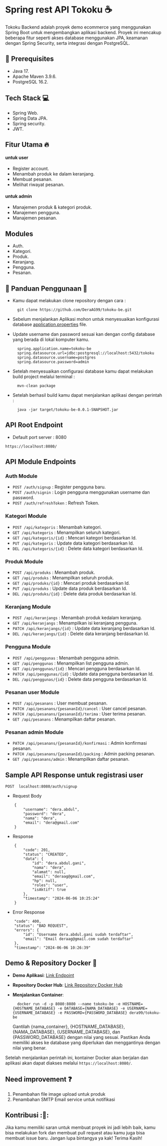 # Spring rest API Tokoku :coffee:

Tokoku Backend adalah proyek demo ecommerce yang menggunakan Spring Boot untuk mengembangkan aplikasi backend. Proyek ini mencakup beberapa fitur seperti akses database menggunakan JPA, keamanan dengan Spring Security, serta integrasi dengan PostgreSQL.

## 📝 Prerequisites

- Java 17.
- Apache Maven 3.9.6.
- PostgreSQL 16.2.

## Tech Stack :computer:

- Spring Web.
- Spring Data JPA.
- Spring security.
- JWT.

## Fitur Utama :fire:

#### untuk user

- Register account.
- Menambah produk ke dalam keranjang.
- Membuat pesanan.
- Melihat riwayat pesanan.

#### untuk admin

- Manajemen produk & kategori produk.
- Manajemen pengguna.
- Manajemen pesanan.

## Modules

- Auth.
- Kategori.
- Produk.
- Keranjang.
- Pengguna.
- Pesanan.

## 📙 Panduan Penggunaan 📙

- Kamu dapat melakukan clone repository dengan cara :
  ```
    git clone https://github.com/DeraAG99/tokoku-be.git
  ```
- Sebelum menjalankan Aplikasi mohon untuk menyesuaikan konfigurasi database [application.properties](Tokoku-be\src\main\resources\application.properties) file.
- Update username dan password sesuai kan dengan config database yang berada di lokal komputer kamu.

  ```
    spring.application.name=tokoku-be
    spring.datasource.url=jdbc:postgresql://localhost:5432/tokoku
    spring.datasource.username=postgres
    spring.datasource.password=admin
  ```

- Setelah menyesuaikan configurasi database kamu dapat melakukan build project melalui terminal :
  ```
    mvn-clean package
  ```
- Setelah berhasil build kamu dapat menjalankan aplikasi dengan perintah :
  ```
    java -jar target/tokoku-be-0.0.1-SNAPSHOT.jar
  ```

## API Root Endpoint

- Default port server : 8080

`https://localhost:8080/`

## API Module Endpoints

### Auth Module

- `POST /auth/signup` : Register pengguna baru.
- `POST /auth/signin` : Login pengguna menggunakan username dan password.
- `POST /auth/refreshToken` : Refresh Token.

### Kategori Module

- `POST /api/kategoris` : Menambah kategori.
- `GET /api/kategoris` : Menampilkan seluruh kategori.
- `GET /api/kategoris/{id}` : Mencari kategori berdasarkan Id.
- `PUT /api/kategoris` : Update data kategori berdasarkan Id.
- `DEL /api/kategoris/{id}` : Delete data kategori berdasarkan Id.

### Produk Module

- `POST /api/produks` : Menambah produk.
- `GET /api/produks` : Menampilkan seluruh produk.
- `GET /api/produks/{id}` : Mencari produk berdasarkan Id.
- `PUT /api/produks` : Update data produk berdasarkan Id.
- `DEL /api/produks/{id}` : Delete data produk berdasarkan Id.

### Keranjang Module

- `POST /api/keranjangs` : Menambah produk kedalam keranjang.
- `GET /api/keranjangs` : Menampilkan isi keranjang pengguna.
- `PATCH /api/keranjangs/{id}` : Update data keranjang berdasarkan Id.
- `DEL /api/keranjangs/{id}` : Delete data keranjang berdasarkan Id.

### Pengguna Module

- `POST /api/penggunas` : Menambah pengguna admin.
- `GET /api/penggunas` : Menampilkan list pengguna admin.
- `GET /api/penggunas/{id}` : Mencari pengguna berdasarkan Id.
- `PATCH /api/penggunas/{id}` : Update data pengguna berdasarkan Id.
- `DEL /api/penggunas/{id}` : Delete data pengguna berdasarkan Id.

### Pesanan user Module

- `POST /api/pesanans` : User membuat pesanan.
- `PATCH /api/pesanans/{pesananId}/cancel` : User cancel pesanan.
- `PATCH /api/pesanans/{pesananId}/terima` : User terima pesanan.
- `GET /api/pesanans` : Menampilkan daftar pesanan.

### Pesanan admin Module

- `PATCH /api/pesanans/{pesananId}/konfirmasi` : Admin konfirmasi pesanan.
- `PATCH /api/pesanans/{pesananId}/packing` : Admin packing pesanan.
- `GET /api/pesanans/admin` : Menampilkan daftar pesanan.

## Sample API Response untuk registrasi user

`POST  localhost:8080/auth/signup`

- Request Body

```
    {
        "username": "dera.abdul",
        "password": "dera",
        "nama": "dera",
        "email": "dera@gmail.com"
    }
```

- Response

```
    {
        "code": 201,
        "status": "CREATED",
        "data": {
            "id": "dera.abdul.gani",
            "nama": "dera",
            "alamat": null,
            "email": "deraag@gmail.com",
            "hp": null,
            "roles": "user",
            "isAktif": true
        },
        "timestamp": "2024-06-06 10:25:24"
    }
```

- Error Response

```
    "code": 400,
    "status": "BAD REQUEST",
    "errors": {
        "id": "Username dera.abdul.gani sudah terdaftar",
        "email": "Email deraag@gmail.com sudah terdaftar"
    },
    "timestamp": "2024-06-06 10:26:39"
```

## Demo & Repository Docker :rocket:

- **Demo Aplikasi**: [Link Endpoint](https://156.67.219.144:8181/)
- **Repository Docker Hub**: [Link Repository Docker Hub](https://hub.docker.com/repository/docker/dera99/tokoku-be)

- **Menjalankan Container**:
  ```
    docker run -d -p 8080:8080 --name tokoku-be -e HOSTNAME={HOSTNAME_DATABASE} -e DATABASE={NAMA_DATABASE} -e USERNAME={USERNAME_DATABASE} -e PASSWORD={PASSWORD_DATABASE} dera99/tokoku-be
  ```
  Gantilah {nama_container}, {HOSTNAME_DATABASE}, {NAMA_DATABASE}, {USERNAME_DATABASE}, dan {PASSWORD_DATABASE} dengan nilai yang sesuai. Pastikan Anda memiliki akses ke database yang diperlukan dan menggantinya dengan nilai yang benar.

Setelah menjalankan perintah ini, kontainer Docker akan berjalan dan aplikasi akan dapat diakses melalui `https://localhost:8080/`.

## Need improvement :question:

1. Penambahan file image upload untuk produk
2. Penambahan SMTP Email service untuk notifikasi

## Kontribusi :🤝:

Jika kamu memiliki saran untuk membuat proyek ini jadi lebih baik, kamu bisa melakukan fork dan membuat pull request atau kamu juga bisa membuat issue baru. Jangan lupa bintangya ya kak! Terima Kasih!
